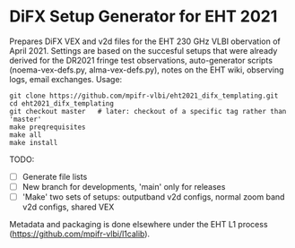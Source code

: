 # DiFX Setup Generator for EHT 2021

Prepares DiFX VEX and v2d files for the EHT 230 GHz VLBI obervation of April 2021. Settings are based on the succesful setups that were already derived for the DR2021 fringe test observations, auto-generator scripts (noema-vex-defs.py, alma-vex-defs.py), notes on the EHT wiki, observing logs, email exchanges. 
Usage:

```
git clone https://github.com/mpifr-vlbi/eht2021_difx_templating.git
cd eht2021_difx_templating
git checkout master   # later: checkout of a specific tag rather than 'master'
make preqrequisites
make all
make install
```

TODO:
- [ ] Generate file lists
- [ ] New branch for developments, 'main' only for releases
- [ ] 'Make' two sets of setups: outputband v2d configs, normal zoom band v2d configs, shared VEX

Metadata and packaging is done elsewhere under the EHT L1 process (https://github.com/mpifr-vlbi/l1calib).
